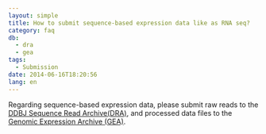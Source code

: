 ```yaml
---
layout: simple
title: How to submit sequence-based expression data like as RNA seq?
category: faq
db:
  - dra
  - gea
tags: 
  - Submission
date: 2014-06-16T18:20:56
lang: en
---
```


Regarding sequence-based expression data, please submit raw reads to the [DDBJ Sequence Read Archive(DRA)](/dra/index-e.html), and processed data files to the [Genomic Expression Archive (GEA)](/gea/index-e.html).

